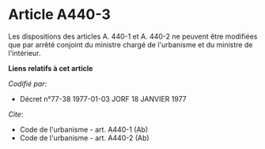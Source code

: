 # Article A440-3

Les dispositions des articles A. 440-1 et A. 440-2 ne peuvent être modifiées que par arrêté conjoint du ministre chargé de
l'urbanisme et du ministre de l'intérieur.

**Liens relatifs à cet article**

_Codifié par_:

  - Décret n°77-38 1977-01-03 JORF 18 JANVIER 1977

_Cite_:

  - Code de l'urbanisme - art. A440-1 (Ab)
  - Code de l'urbanisme - art. A440-2 (Ab)
